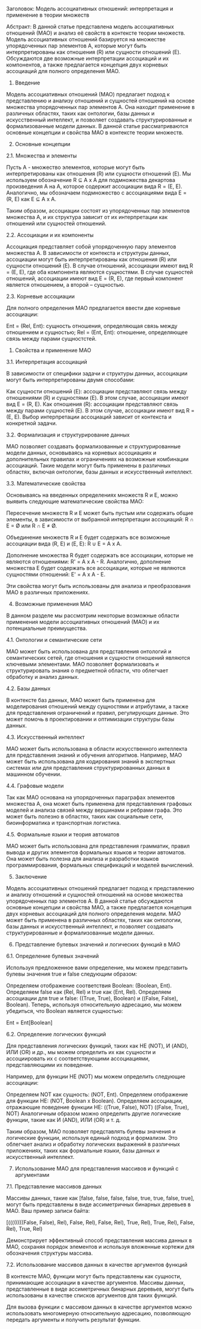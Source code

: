 Заголовок: Модель ассоциативных отношений: интерпретация и применение в теории множеств

Абстракт: В данной статье представлена модель ассоциативных отношений (МАО) и анализ её свойств в контексте теории множеств. Модель ассоциативных отношений базируется на множестве упорядоченных пар элементов A, которые могут быть интерпретированы как отношения (R) или сущности отношений (E). Обсуждаются две возможные интерпретации ассоциаций и их компонентов, а также предлагается концепция двух корневых ассоциаций для полного определения МАО.

1. Введение

Модель ассоциативных отношений (МАО) предлагает подход к представлению и анализу отношений и сущностей отношений на основе множества упорядоченных пар элементов A. Она находит применение в различных областях, таких как онтологии, базы данных и искусственный интеллект, и позволяет создавать структурированные и формализованные модели данных. В данной статье рассматриваются основные концепции и свойства МАО в контексте теории множеств.

2. Основные концепции

2.1. Множества и элементы

Пусть A - множество элементов, которые могут быть интерпретированы как отношения (R) или сущности отношений (E). Мы используем обозначение R ⊆ A x A для подмножества декартова произведения A на A, которое содержит ассоциации вида R = (E, E). Аналогично, мы обозначаем подмножество с ассоциациями вида E = (R, E) как E ⊆ A x A.

Таким образом, ассоциации состоят из упорядоченных пар элементов множества A, и их структура зависит от их интерпретации как отношений или сущностей отношений.

2.2. Ассоциации и их компоненты

Ассоциация представляет собой упорядоченную пару элементов множества A. В зависимости от контекста и структуры данных, ассоциации могут быть интерпретированы как отношения (R) или сущности отношений (E). В случае отношений, ассоциации имеют вид R = (E, E), где оба компонента являются сущностями. В случае сущностей отношений, ассоциации имеют вид E = (R, E), где первый компонент является отношением, а второй – сущностью.

2.3. Корневые ассоциации

Для полного определения МАО предлагается ввести две корневые ассоциации:

Ent = (Rel, Ent): сущность отношения, определяющая связь между отношением и сущностью;
Rel = (Ent, Ent): отношение, определяющее связь между парами сущностстей.

1. Свойства и применение МАО

3.1. Интерпретация ассоциаций

В зависимости от специфики задачи и структуры данных, ассоциации могут быть интерпретированы двумя способами:

Как сущности отношений (E): ассоциации представляют связь между отношениями (R) и сущностями (E). В этом случае, ассоциации имеют вид E = (R, E).
Как отношения (R): ассоциации представляют связь между парами сущностей (E). В этом случае, ассоциации имеют вид R = (E, E).
Выбор интерпретации ассоциаций зависит от контекста и конкретной задачи.

3.2. Формализация и структурирование данных

МАО позволяет создавать формализованные и структурированные модели данных, основываясь на корневых ассоциациях и дополнительных правилах и ограничениях на возможные комбинации ассоциаций. Такие модели могут быть применены в различных областях, включая онтологии, базы данных и искусственный интеллект.

3.3. Математические свойства

Основываясь на введенных определениях множеств R и E, можно выявить следующие математические свойства МАО:

Пересечение множеств R и E может быть пустым или содержать общие элементы, в зависимости от выбранной интерпретации ассоциаций: R ∩ E = Ø или R ∩ E ≠ Ø.

Объединение множеств R и E будет содержать все возможные ассоциации вида (R, E) и (E, E): R ∪ E = A x A.

Дополнение множества R будет содержать все ассоциации, которые не являются отношениями: R' = A x A - R. Аналогично, дополнение множества E будет содержать все ассоциации, которые не являются сущностями отношений: E' = A x A - E.

Эти свойства могут быть использованы для анализа и преобразования МАО в различных приложениях.

4. Возможные применения МАО

В данном разделе мы рассмотрим некоторые возможные области применения модели ассоциативных отношений (МАО) и их потенциальные преимущества.

4.1. Онтологии и семантические сети

МАО может быть использована для представления онтологий и семантических сетей, где отношения и сущности отношений являются ключевыми элементами. МАО позволяет формализовать и структурировать знания о предметной области, что облегчает обработку и анализ данных.

4.2. Базы данных

В контексте баз данных, МАО может быть применена для моделирования отношений между сущностями и атрибутами, а также для представления ограничений и правил, регулирующих данные. Это может помочь в проектировании и оптимизации структуры базы данных.

4.3. Искусственный интеллект

МАО может быть использована в области искусственного интеллекта для представления знаний и обучения алгоритмов. Например, МАО может быть использована для кодирования знаний в экспертных системах или для представления структурированных данных в машинном обучении.

4.4. Графовые модели

Так как МАО основана на упорядоченных параграфах элементов множества A, она может быть применена для представления графовых моделей и анализа связей между вершинами и ребрами графа. Это может быть полезно в областях, таких как социальные сети, биоинформатика и транспортная логистика.

4.5. Формальные языки и теория автоматов

МАО может быть использована для представления грамматик, правил вывода и других элементов формальных языков и теории автоматов. Она может быть полезна для анализа и разработки языков программирования, формальных спецификаций и моделей вычислений.

5. Заключение

Модель ассоциативных отношений предлагает подход к представлению и анализу отношений и сущностей отношений на основе множества упорядоченных пар элементов A. В данной статье обсуждаются основные концепции и свойства МАО, а также предлагается концепция двух корневых ассоциаций для полного определения модели. МАО может быть применена в различных областях, таких как онтологии, базы данных и искусственный интеллект, и позволяет создавать структурированные и формализованные модели данных.

6. Представление булевых значений и логических функций в МАО

6.1. Определение булевых значений

Используя предложенное вами определение, мы можем представить булевы значения true и false следующим образом:

Определяем отображение соответствия Boolean: (Boolean, Ent).
Определяем false как (Rel, Rel) и true как (Ent, Rel).
Определяем ассоциации для true и false: ((True, True), Boolean) и ((False, False), Boolean).
Теперь, используя относительную адресацию, мы можем убедиться, что Boolean является сущностью:

Ent = Ent[Boolean]

6.2. Определение логических функций

Для представления логических функций, таких как НЕ (NOT), И (AND), ИЛИ (OR) и др., мы можем определить их как сущности и ассоциировать их с соответствующими ассоциациями, представляющими их поведение.

Например, для функции НЕ (NOT) мы можем определить следующие ассоциации:

Определяем NOT как сущность: (NOT, Ent).
Определяем отображение для функции НЕ: (NOT, Boolean x Boolean).
Определяем ассоциации, отражающие поведение функции НЕ:
((True, False), NOT)
((False, True), NOT)
Аналогичным образом можно определить другие логические функции, такие как И (AND), ИЛИ (OR) и т. д.

Таким образом, МАО позволяет представлять булевы значения и логические функции, используя единый подход и формализм. Это облегчает анализ и обработку логических выражений в различных приложениях, таких как формальные языки, базы данных и искусственный интеллект.

7. Использование МАО для представления массивов и функций с аргументами

7.1. Представление массивов данных

Массивы данных, такие как [false, false, false, false, true, true, false, true], могут быть представлены в виде ассиметричных бинарных деревьев в МАО. Ваш пример записи байта:

[((((((((False, False), Rel), False, Rel), False, Rel), True, Rel), True, Rel), False, Rel), True, Rel)

Демонстрирует эффективный способ представления массива данных в МАО, сохраняя порядок элементов и используя вложенные кортежи для обозначения структуры массива.

7.2. Использование массивов данных в качестве аргументов функций

В контексте МАО, функции могут быть представлены как сущности, принимающие ассоциации в качестве аргументов. Массивы данных, представленные в виде ассиметричных бинарных деревьев, могут быть использованы в качестве списков аргументов для таких функций.

Для вызова функции с массивом данных в качестве аргументов можно использовать многомерную относительную адресацию, позволяющую передать аргументы и получить результат функции.